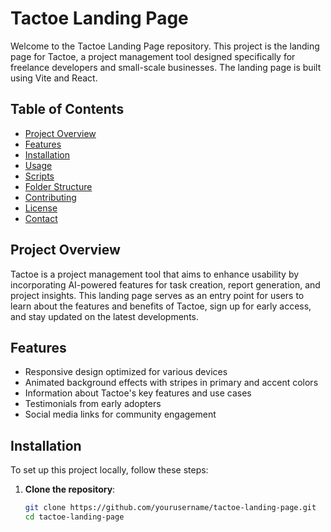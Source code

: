 
# Tactoe Landing Page

Welcome to the Tactoe Landing Page repository. This project is the landing page for Tactoe, a project management tool designed specifically for freelance developers and small-scale businesses. The landing page is built using Vite and React.

## Table of Contents

- [Project Overview](#project-overview)
- [Features](#features)
- [Installation](#installation)
- [Usage](#usage)
- [Scripts](#scripts)
- [Folder Structure](#folder-structure)
- [Contributing](#contributing)
- [License](#license)
- [Contact](#contact)

## Project Overview

Tactoe is a project management tool that aims to enhance usability by incorporating AI-powered features for task creation, report generation, and project insights. This landing page serves as an entry point for users to learn about the features and benefits of Tactoe, sign up for early access, and stay updated on the latest developments.

## Features

- Responsive design optimized for various devices
- Animated background effects with stripes in primary and accent colors
- Information about Tactoe's key features and use cases
- Testimonials from early adopters
- Social media links for community engagement

## Installation

To set up this project locally, follow these steps:

1. **Clone the repository**:

   ```bash
   git clone https://github.com/yourusername/tactoe-landing-page.git
   cd tactoe-landing-page
